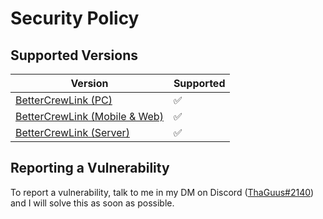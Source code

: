 # Security Policy

## Supported Versions

| Version | Supported          |
| ------- | ------------------ |
| [BetterCrewLink (PC)](https://github.com/OhMyGuus/BetterCrewLink) | ✅ |
| [BetterCrewLink (Mobile & Web)](https://github.com/OhMyGuus/BetterCrewlink-mobile) | ✅ |
| [BetterCrewLink (Server)](https://github.com/OhMyGuus/BetterCrewLink-server) | ✅ |

## Reporting a Vulnerability

To report a vulnerability, talk to me in my DM on Discord ([ThaGuus#2140](https://discordapp.com/users/508426414387757057)) and I will solve this as soon as possible.
